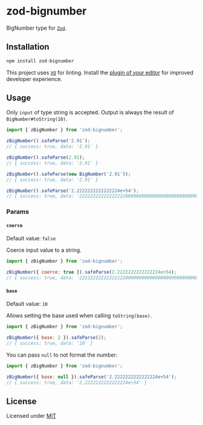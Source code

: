 # zod-bignumber

BigNumber type for [`Zod`](https://zod.dev/).

## Installation

```sh
npm install zod-bignumber
```

This project uses [`XO`](https://github.com/xojs/xo) for linting. Install the [plugin of your editor](https://github.com/xojs/xo#editor-plugins) for improved developer experience.

## Usage

Only `input` of type string is accepted. Output is always the result of `BigNumber#toString(10)`.

```js
import { zBigNumber } from 'zod-bignumber';

zBigNumber().safeParse('2.91');
// { success: true, data: '2.91' }

zBigNumber().safeParse(2.91);
// { success: true, data: '2.91' }

zBigNumber().safeParse(new BigNumber('2.91'));
// { success: true, data: '2.91' }

zBigNumber().safeParse('2.2222222222222224e+54');
// { success: true, data: '22222222222222222000000000000000000000000000000000000' }
```

### Params

#### `coerce`

Default value: `false`

Coerce input value to a string.

```js
import { zBigNumber } from 'zod-bignumber';

zBigNumber({ coerce: true }).safeParse(2.2222222222222224e+54);
// { success: true, data: '22222222222222222000000000000000000000000000000000000' }
```

#### `base`

Default value: `10`

Allows setting the base used when calling `toString(base)`.

```js
import { zBigNumber } from 'zod-bignumber';

zBigNumber({ base: 2 }).safeParse(2);
// { success: true, data: '10' }
```

You can pass `null` to not format the number:

```js
import { zBigNumber } from 'zod-bignumber';

zBigNumber({ base: null }).safeParse('2.2222222222222224e+54');
// { success: true, data: '2.2222222222222224e+54' }
```

## License

Licensed under [MIT](./LICENSE)
